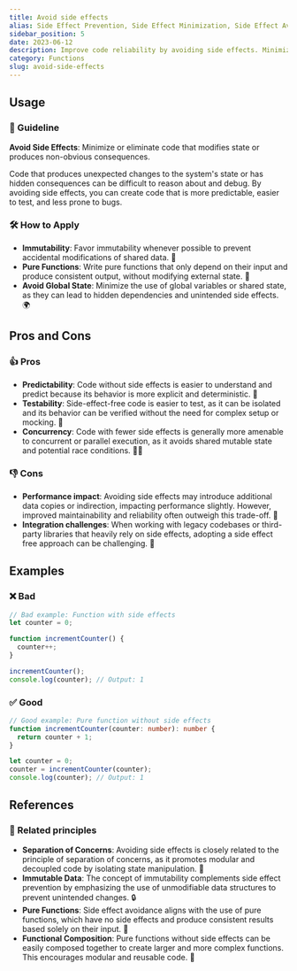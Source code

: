 ```yaml
---
title: Avoid side effects
alias: Side Effect Prevention, Side Effect Minimization, Side Effect Avoidance
sidebar_position: 5
date: 2023-06-12
description: Improve code reliability by avoiding side effects. Minimize hidden consequences, enhance predictability, and simplify testing.
category: Functions
slug: avoid-side-effects
---
```


## Usage
### 📝 Guideline
**Avoid Side Effects**: Minimize or eliminate code that modifies state or produces non-obvious consequences.

Code that produces unexpected changes to the system's state or has hidden consequences can be difficult to reason about and debug. By avoiding side effects, you can create code that is more predictable, easier to test, and less prone to bugs.

### 🛠️ How to Apply
- **Immutability**: Favor immutability whenever possible to prevent accidental modifications of shared data. 🚫
- **Pure Functions**: Write pure functions that only depend on their input and produce consistent output, without modifying external state. 🧪
- **Avoid Global State**: Minimize the use of global variables or shared state, as they can lead to hidden dependencies and unintended side effects. 🌍

## Pros and Cons

### 👍 Pros
- **Predictability**: Code without side effects is easier to understand and predict because its behavior is more explicit and deterministic. 🎯
- **Testability**: Side-effect-free code is easier to test, as it can be isolated and its behavior can be verified without the need for complex setup or mocking. 🧪
- **Concurrency**: Code with fewer side effects is generally more amenable to concurrent or parallel execution, as it avoids shared mutable state and potential race conditions. 🏃‍♂️

### 👎 Cons
- **Performance impact**: Avoiding side effects may introduce additional data copies or indirection, impacting performance slightly. However, improved maintainability and reliability often outweigh this trade-off. 🐢
- **Integration challenges**: When working with legacy codebases or third-party libraries that heavily rely on side effects, adopting a side effect free approach can be challenging. 🚧


## Examples

### ❌ Bad
```typescript
// Bad example: Function with side effects
let counter = 0;

function incrementCounter() {
  counter++;
}

incrementCounter();
console.log(counter); // Output: 1
```

### ✅ Good
```typescript
// Good example: Pure function without side effects
function incrementCounter(counter: number): number {
  return counter + 1;
}

let counter = 0;
counter = incrementCounter(counter);
console.log(counter); // Output: 1
```

## References

### 🔀 Related principles
- **Separation of Concerns**: Avoiding side effects is closely related to the principle of separation of concerns, as it promotes modular and decoupled code by isolating state manipulation. 🧩
- **Immutable Data**: The concept of immutability complements side effect prevention by emphasizing the use of unmodifiable data structures to prevent unintended changes. 🔒
- **Pure Functions**: Side effect avoidance aligns with the use of pure functions, which have no side effects and produce consistent results based solely on their input. 🧪
- **Functional Composition**: Pure functions without side effects can be easily composed together to create larger and more complex functions. This encourages modular and reusable code. 🔀